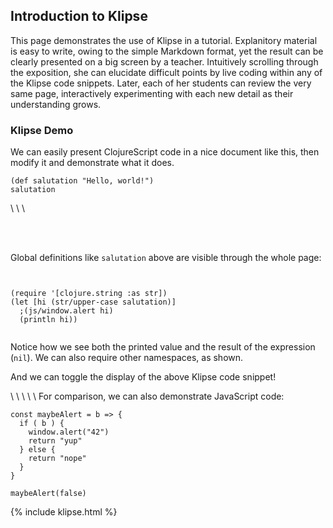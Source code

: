 
## Introduction to Klipse

This page demonstrates the use of Klipse in a tutorial. Explanitory material
is easy to write, owing to the simple Markdown format, yet the result can be
clearly presented on a big screen by a teacher. Intuitively scrolling through
the exposition, she can elucidate difficult points by live coding within any of
the Klipse code snippets. Later, each of her students can review the very same
page, interactively experimenting with each new detail as their understanding
grows.

### Klipse Demo

We can easily present ClojureScript code in a nice document like this, then
modify it and demonstrate what it does.

```klipse
(def salutation "Hello, world!")
salutation
```

\\
\\
\\
<!-- Above is a simple way to add blank lines, but must be ended
     by a line which is not \\. Otherwise a single "\" appears.
     Alternatively, just use <br/>:
-->
<br/>
<br/>

Global definitions like `salutation` above are visible through the whole page:

<pre id="toggle-me"><code class="language-klipse">

(require '[clojure.string :as str])
(let [hi (str/upper-case salutation)]
  ;(js/window.alert hi)
  (println hi))

</code></pre>

Notice how we see both the printed value and the result of the expression
(`nil`). We can also require other namespaces, as shown.

<a onclick="document.getElementById('toggle-me').hidden = ! document.getElementById('toggle-me').hidden;">
And we can toggle the display of the above Klipse code snippet!
</a>

\\
\\
\\
\\
\\
For comparison, we can also demonstrate JavaScript code:

```klipse-es2017
const maybeAlert = b => {
  if ( b ) {
    window.alert("42")
    return "yup"
  } else {
    return "nope"
  }
}

maybeAlert(false)
```

<!-- Or use ```eval-js above for es2015

Note that the following include directive must appear at the BOTTOM of the file.
-->

{% include klipse.html %}

